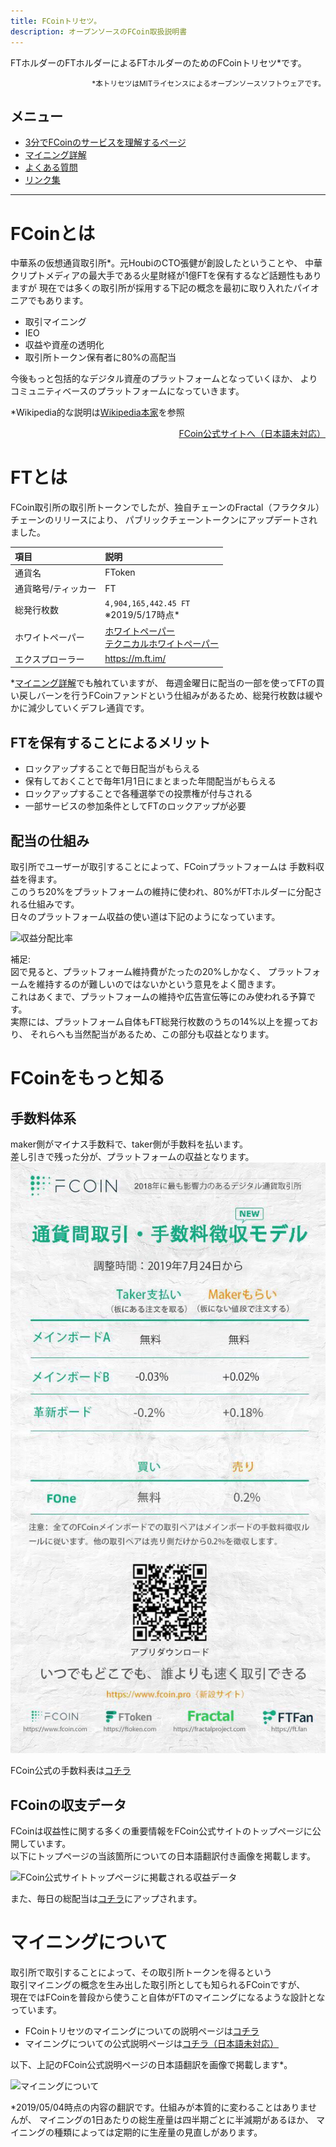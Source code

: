 ```yaml
---
title: FCoinトリセツ。
description: オープンソースのFCoin取扱説明書
---
```


FTホルダーのFTホルダーによるFTホルダーのためのFCoinトリセツ*です。  
<div style="text-align: right;">
    <small>*本トリセツはMITライセンスによるオープンソースソフトウェアです。</small>
</div> 

## メニュー

- [3分でFCoinのサービスを理解するページ](./3minutes-fcoin.html)
- [マイニング詳解](./about-mining.html)
- [よくある質問](./faq.html)
- [リンク集](./link.html)

---

# FCoinとは

中華系の仮想通貨取引所*。元HoubiのCTO張健が創設したということや、
中華クリプトメディアの最大手である火星財経が1億FTを保有するなど話題性もありますが
現在では多くの取引所が採用する下記の概念を最初に取り入れたパイオニアでもあります。

- 取引マイニング
- IEO
- 収益や資産の透明化
- 取引所トークン保有者に80%の高配当

今後もっと包括的なデジタル資産のプラットフォームとなっていくほか、
よりコミュニティベースのプラットフォームになっていきます。

*Wikipedia的な説明は[Wikipedia本家](https://ja.wikipedia.org/wiki/FCoin)を参照

<div style="text-align: right;">
    <a href="https://www.fcoin.com" target="_brank">FCoin公式サイトへ（日本語未対応）</a>  
</div>  

# FTとは

FCoin取引所の取引所トークンでしたが、独自チェーンのFractal（フラクタル）チェーンのリリースにより、
パブリックチェーントークンにアップデートされました。

| 項目         | 説明          |
|:-------------|:------------------|
| 通貨名          | FToken |
| 通貨略号/ティッカー | FT   |
| 総発行枚数           | `4,904,165,442.45 FT` <br>※2019/5/17時点*      |
| ホワイトペーパー           | <a href="https://fractalproject.com/assets/pdf/fractal-whitepaper-en.pdf" target="_brank">ホワイトペーパー</a><br><a href="https://fractalproject.com/assets/pdf/fractal-technical-whitepaper-en.pdf" target="_brank">テクニカルホワイトペーパー</a> |
| エクスプローラー | <a href="https://m.ft.im/" target="_brank">https://m.ft.im/</a> |

*[マイニング詳解](./about-mining.html#マイニングで配られるftはどこから来るのか)でも触れていますが、
毎週金曜日に配当の一部を使ってFTの買い戻しバーンを行うFCoinファンドという仕組みがあるため、総発行枚数は緩やかに減少していくデフレ通貨です。

## FTを保有することによるメリット

- ロックアップすることで毎日配当がもらえる
- 保有しておくことで毎年1月1日にまとまった年間配当がもらえる
- ロックアップすることで各種選挙での投票権が付与される
- 一部サービスの参加条件としてFTのロックアップが必要

## 配当の仕組み

取引所でユーザーが取引することによって、FCoinプラットフォームは
手数料収益を得ます。  
このうち20%をプラットフォームの維持に使われ、80%がFTホルダーに分配される仕組みです。  
日々のプラットフォーム収益の使い道は下記のようになっています。

![収益分配比率](./images/revenue-share-ratio.png)

補足:  
図で見ると、プラットフォーム維持費がたったの20%しかなく、
プラットフォームを維持するのが難しいのではないかという意見をよく聞きます。  
これはあくまで、プラットフォームの維持や広告宣伝等にのみ使われる予算です。  
実際には、プラットフォーム自体もFT総発行枚数のうちの14%以上を握っており、
それらへも当然配当があるため、この部分も収益となります。  


# FCoinをもっと知る

## 手数料体系

maker側がマイナス手数料で、taker側が手数料を払います。  
差し引きで残った分が、プラットフォームの収益となります。
![FCoinの取引手数料体系](./images/trading-fees.jpg)
  
FCoin公式の手数料表は[コチラ](https://fcoin.zendesk.com/hc/en-us/articles/360003715514)

## FCoinの収支データ
FCoinは収益性に関する多くの重要情報をFCoin公式サイトのトップページに公開しています。    
以下にトップページの当該箇所についての日本語翻訳付き画像を掲載します。

![FCoin公式サイトトップページに掲載される収益データ](images/fcoin-top-page-details.png)

また、毎日の総配当は<a href="https://fcoin.zendesk.com/hc/en-us/sections/360001156334-Income-distribution-details" target="_brank">コチラ</a>にアップされます。  

# マイニングについて

取引所で取引することによって、その取引所トークンを得るという  
取引マイニングの概念を生み出した取引所としても知られるFCoinですが、  
現在ではFCoinを普段から使うこと自体がFTのマイニングになるような設計となっています。

- FCoinトリセツのマイニングについての説明ページは[コチラ](./about-mining.html)
- マイニングについての公式説明ページは[コチラ（日本語未対応）](https://www.fcoin.com/mining) 

以下、上記のFCoin公式説明ページの日本語翻訳を画像で掲載します*。  

![マイニングについて](./images/about-mining.png)

*2019/05/04時点の内容の翻訳です。仕組みが本質的に変わることはありませんが、
マイニングの1日あたりの総生産量は四半期ごとに半減期があるほか、
マイニングの種類によっては定期的に生産量の見直しがあります。
